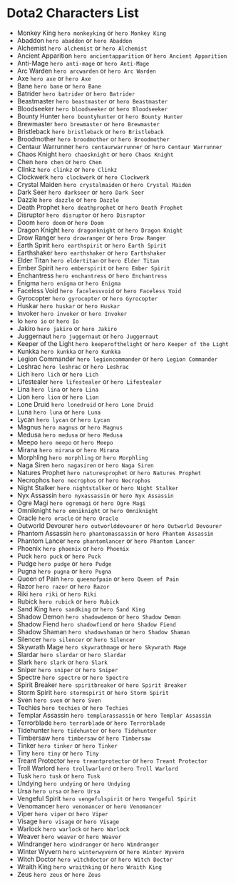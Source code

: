 # Dota2 Сharacters List
* Monkey King ```hero monkeyking``` or ```hero Monkey King```
* Abaddon ```hero abaddon``` or ```hero Abaddon```
* Alchemist ```hero alchemist``` or ```hero Alchemist```
* Ancient Apparition ```hero ancientapparition``` or ```hero Ancient Apparition```
* Anti-Mage ```hero anti-mage``` or ```hero Anti-Mage```
* Arc Warden ```hero arcwarden``` or ```hero Arc Warden```
* Axe ```hero axe``` or ```hero Axe```
* Bane ```hero bane``` or ```hero Bane```
* Batrider ```hero batrider``` or ```hero Batrider```
* Beastmaster ```hero beastmaster``` or ```hero Beastmaster```
* Bloodseeker ```hero bloodseeker``` or ```hero Bloodseeker```
* Bounty Hunter ```hero bountyhunter``` or ```hero Bounty Hunter```
* Brewmaster ```hero brewmaster``` or ```hero Brewmaster```
* Bristleback ```hero bristleback``` or ```hero Bristleback```
* Broodmother ```hero broodmother``` or ```hero Broodmother```
* Centaur Warrunner ```hero centaurwarrunner``` or ```hero Centaur Warrunner```
* Chaos Knight ```hero chaosknight``` or ```hero Chaos Knight```
* Chen ```hero chen``` or ```hero Chen```
* Clinkz ```hero clinkz``` or ```hero Clinkz```
* Clockwerk ```hero clockwerk``` or ```hero Clockwerk```
* Crystal Maiden ```hero crystalmaiden``` or ```hero Crystal Maiden```
* Dark Seer ```hero darkseer``` or ```hero Dark Seer```
* Dazzle ```hero dazzle``` or ```hero Dazzle```
* Death Prophet ```hero deathprophet``` or ```hero Death Prophet```
* Disruptor ```hero disruptor``` or ```hero Disruptor```
* Doom ```hero doom``` or ```hero Doom```
* Dragon Knight ```hero dragonknight``` or ```hero Dragon Knight```
* Drow Ranger ```hero drowranger``` or ```hero Drow Ranger```
* Earth Spirit ```hero earthspirit``` or ```hero Earth Spirit```
* Earthshaker ```hero earthshaker``` or ```hero Earthshaker```
* Elder Titan ```hero eldertitan``` or ```hero Elder Titan```
* Ember Spirit ```hero emberspirit``` or ```hero Ember Spirit```
* Enchantress ```hero enchantress``` or ```hero Enchantress```
* Enigma ```hero enigma``` or ```hero Enigma```
* Faceless Void ```hero facelessvoid``` or ```hero Faceless Void```
* Gyrocopter ```hero gyrocopter``` or ```hero Gyrocopter```
* Huskar ```hero huskar``` or ```hero Huskar```
* Invoker ```hero invoker``` or ```hero Invoker```
* Io ```hero io``` or ```hero Io```
* Jakiro ```hero jakiro``` or ```hero Jakiro```
* Juggernaut ```hero juggernaut``` or ```hero Juggernaut```
* Keeper of the Light ```hero keeperofthelight``` or ```hero Keeper of the Light```
* Kunkka ```hero kunkka``` or ```hero Kunkka```
* Legion Commander ```hero legioncommander``` or ```hero Legion Commander```
* Leshrac ```hero leshrac``` or ```hero Leshrac```
* Lich ```hero lich``` or ```hero Lich```
* Lifestealer ```hero lifestealer``` or ```hero Lifestealer```
* Lina ```hero lina``` or ```hero Lina```
* Lion ```hero lion``` or ```hero Lion```
* Lone Druid ```hero lonedruid``` or ```hero Lone Druid```
* Luna ```hero luna``` or ```hero Luna```
* Lycan ```hero lycan``` or ```hero Lycan```
* Magnus ```hero magnus``` or ```hero Magnus```
* Medusa ```hero medusa``` or ```hero Medusa```
* Meepo ```hero meepo``` or ```hero Meepo```
* Mirana ```hero mirana``` or ```hero Mirana```
* Morphling ```hero morphling``` or ```hero Morphling```
* Naga Siren ```hero nagasiren``` or ```hero Naga Siren```
* Natures Prophet ```hero naturesprophet``` or ```hero Natures Prophet```
* Necrophos ```hero necrophos``` or ```hero Necrophos```
* Night Stalker ```hero nightstalker``` or ```hero Night Stalker```
* Nyx Assassin ```hero nyxassassin``` or ```hero Nyx Assassin```
* Ogre Magi ```hero ogremagi``` or ```hero Ogre Magi```
* Omniknight ```hero omniknight``` or ```hero Omniknight```
* Oracle ```hero oracle``` or ```hero Oracle```
* Outworld Devourer ```hero outworlddevourer``` or ```hero Outworld Devourer```
* Phantom Assassin ```hero phantomassassin``` or ```hero Phantom Assassin```
* Phantom Lancer ```hero phantomlancer``` or ```hero Phantom Lancer```
* Phoenix ```hero phoenix``` or ```hero Phoenix```
* Puck ```hero puck``` or ```hero Puck```
* Pudge ```hero pudge``` or ```hero Pudge```
* Pugna ```hero pugna``` or ```hero Pugna```
* Queen of Pain ```hero queenofpain``` or ```hero Queen of Pain```
* Razor ```hero razor``` or ```hero Razor```
* Riki ```hero riki``` or ```hero Riki```
* Rubick ```hero rubick``` or ```hero Rubick```
* Sand King ```hero sandking``` or ```hero Sand King```
* Shadow Demon ```hero shadowdemon``` or ```hero Shadow Demon```
* Shadow Fiend ```hero shadowfiend``` or ```hero Shadow Fiend```
* Shadow Shaman ```hero shadowshaman``` or ```hero Shadow Shaman```
* Silencer ```hero silencer``` or ```hero Silencer```
* Skywrath Mage ```hero skywrathmage``` or ```hero Skywrath Mage```
* Slardar ```hero slardar``` or ```hero Slardar```
* Slark ```hero slark``` or ```hero Slark```
* Sniper ```hero sniper``` or ```hero Sniper```
* Spectre ```hero spectre``` or ```hero Spectre```
* Spirit Breaker ```hero spiritbreaker``` or ```hero Spirit Breaker```
* Storm Spirit ```hero stormspirit``` or ```hero Storm Spirit```
* Sven ```hero sven``` or ```hero Sven```
* Techies ```hero techies``` or ```hero Techies```
* Templar Assassin ```hero templarassassin``` or ```hero Templar Assassin```
* Terrorblade ```hero terrorblade``` or ```hero Terrorblade```
* Tidehunter ```hero tidehunter``` or ```hero Tidehunter```
* Timbersaw ```hero timbersaw``` or ```hero Timbersaw```
* Tinker ```hero tinker``` or ```hero Tinker```
* Tiny ```hero tiny``` or ```hero Tiny```
* Treant Protector ```hero treantprotector``` or ```hero Treant Protector```
* Troll Warlord ```hero trollwarlord``` or ```hero Troll Warlord```
* Tusk ```hero tusk``` or ```hero Tusk```
* Undying ```hero undying``` or ```hero Undying```
* Ursa ```hero ursa``` or ```hero Ursa```
* Vengeful Spirit ```hero vengefulspirit``` or ```hero Vengeful Spirit```
* Venomancer ```hero venomancer``` or ```hero Venomancer```
* Viper ```hero viper``` or ```hero Viper```
* Visage ```hero visage``` or ```hero Visage```
* Warlock ```hero warlock``` or ```hero Warlock```
* Weaver ```hero weaver``` or ```hero Weaver```
* Windranger ```hero windranger``` or ```hero Windranger```
* Winter Wyvern ```hero winterwyvern``` or ```hero Winter Wyvern```
* Witch Doctor ```hero witchdoctor``` or ```hero Witch Doctor```
* Wraith King ```hero wraithking``` or ```hero Wraith King```
* Zeus ```hero zeus``` or ```hero Zeus```
